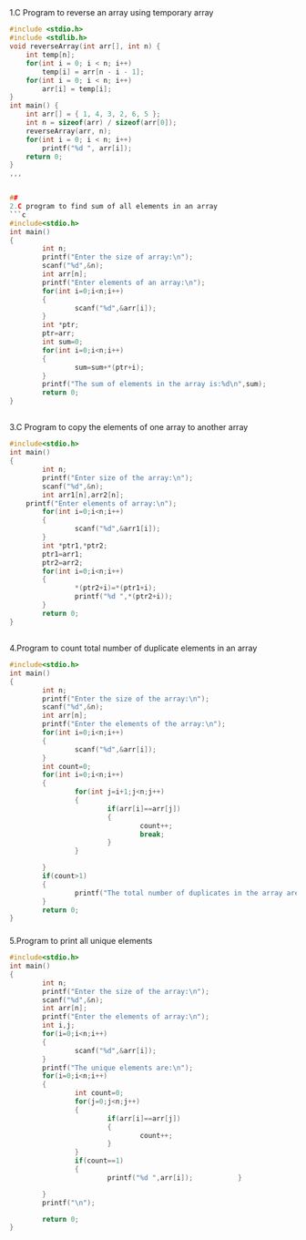 ##
1.C Program to reverse an array using temporary array
```c
#include <stdio.h>
#include <stdlib.h>
void reverseArray(int arr[], int n) {
    int temp[n];
    for(int i = 0; i < n; i++)
        temp[i] = arr[n - i - 1];
    for(int i = 0; i < n; i++)
        arr[i] = temp[i];
}
int main() {
    int arr[] = { 1, 4, 3, 2, 6, 5 };
    int n = sizeof(arr) / sizeof(arr[0]);
    reverseArray(arr, n);
    for(int i = 0; i < n; i++) 
        printf("%d ", arr[i]);
    return 0;
}
,,,


##
2.C program to find sum of all elements in an array
```c
#include<stdio.h>
int main()
{
        int n;
        printf("Enter the size of array:\n");
        scanf("%d",&n);
        int arr[n];
        printf("Enter elements of an array:\n");
        for(int i=0;i<n;i++)
        {
                scanf("%d",&arr[i]);
        }
        int *ptr;
        ptr=arr;
        int sum=0;
        for(int i=0;i<n;i++)
        {
                sum=sum+*(ptr+i);
        }
        printf("The sum of elements in the array is:%d\n",sum);
        return 0;
}
```


##
3.C Program to copy the elements of one array to another array
```c
#include<stdio.h>
int main()
{
        int n;
        printf("Enter size of the array:\n");
        scanf("%d",&n);
        int arr1[n],arr2[n];
    printf("Enter elements of array:\n");
        for(int i=0;i<n;i++)
        {
                scanf("%d",&arr1[i]);
        }
        int *ptr1,*ptr2;
        ptr1=arr1;
        ptr2=arr2;
        for(int i=0;i<n;i++)
        {
                *(ptr2+i)=*(ptr1+i);
                printf("%d ",*(ptr2+i));
        }
        return 0;
}
```
##
4.Program to count total number of duplicate elements in an array
```c
#include<stdio.h>
int main()
{
        int n;
        printf("Enter the size of the array:\n");
        scanf("%d",&n);
        int arr[n];
        printf("Enter the elements of the array:\n");
        for(int i=0;i<n;i++)
        {
                scanf("%d",&arr[i]);
        }
        int count=0;
        for(int i=0;i<n;i++)
        {
                for(int j=i+1;j<n;j++)
                {
                        if(arr[i]==arr[j])
                        {
                                count++;
                                break;
                        }
                }

        }
        if(count>1)
        {
                printf("The total number of duplicates in the array are:%d\n",count);
        }
        return 0;
}
```

###
5.Program to print all unique elements
```c
#include<stdio.h>
int main()
{
        int n;
        printf("Enter the size of the array:\n");
        scanf("%d",&n);
        int arr[n];
        printf("Enter the elements of array:\n");
        int i,j;
        for(i=0;i<n;i++)
        {
                scanf("%d",&arr[i]);
        }
        printf("The unique elements are:\n");
        for(i=0;i<n;i++)
        {
                int count=0;
                for(j=0;j<n;j++)
                {
                        if(arr[i]==arr[j])
                        {
                                count++;
                        }
                }
                if(count==1)
                {
                        printf("%d ",arr[i]);           }

        }
        printf("\n");

        return 0;
}


```
